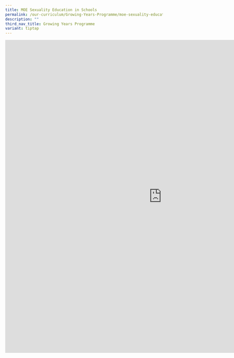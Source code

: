 ```yaml
---
title: MOE Sexuality Education in Schools
permalink: /our-curriculum/Growing-Years-Programme/moe-sexuality-education-in-schools/
description: ""
third_nav_title: Growing Years Programme
variant: tiptap
---
```

<div class="iframe-wrapper">
<iframe height="1000" width="1000" allowfullscreen="true" frameborder="0" src="https://docs.google.com/document/d/e/2PACX-1vSMV2uQL-kpbWgurTubirO3B3ytRJZIQEPqoIooJE6DqnD610uE2VZndFkafTyHd-wEPfgRVNwmU2_W/pub?embedded=true"></iframe>
</div>
<p></p>